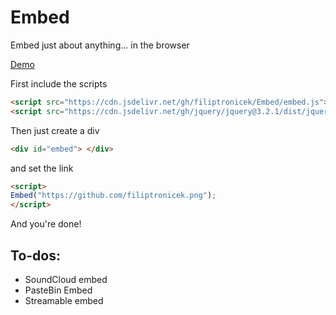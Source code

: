 # Embed
Embed just about anything... in the browser

[Demo](https://embed.filiptronicek.now.sh/)

First include the scripts
```html
<script src="https://cdn.jsdelivr.net/gh/filiptronicek/Embed/embed.js"> </script>
<script src="https://cdn.jsdelivr.net/gh/jquery/jquery@3.2.1/dist/jquery.min.js"> </script>
```

Then just create a div
```html
<div id="embed"> </div>
```
and set the link
```html
<script> 
Embed("https://github.com/filiptronicek.png");
</script>
```
And you're done!


## To-dos:
* SoundCloud embed
* PasteBin Embed
* Streamable embed
